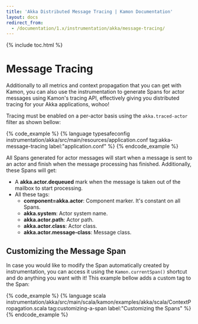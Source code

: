 ```yaml
---
title: 'Akka Distributed Message Tracing | Kamon Documentation'
layout: docs
redirect_from:
  - /documentation/1.x/instrumentation/akka/message-tracing/
---
```


{% include toc.html %}

Message Tracing
===============

Additionally to all metrics and context propagation that you can get with Kamon, you can also use the instrumentation to
generate Spans for actor messages using Kamon's tracing API, effectively giving you distributed tracing for your Akka
applications, wohoo!

Tracing must be enabled on a per-actor basis using the `akka.traced-actor` filter as shown bellow:

{% code_example %}
{%   language typesafeconfig instrumentation/akka/src/main/resources/application.conf tag:akka-message-tracing label:"application.conf" %}
{% endcode_example %}

All Spans generated for actor messages will start when a message is sent to an actor and finish when the message processing
has finished. Additionally, these Spans will get:
* A __akka.actor.dequeued__ mark when the message is taken out of the mailbox to start processing.
* All these tags:
  * __component=akka.actor__: Component marker. It's constant on all Spans.
  * __akka.system__: Actor system name.
  * __akka.actor.path__: Actor path.
  * __akka.actor.class__: Actor class.
  * __akka.actor.message-class__: Message class.


## Customizing the Message Span

In case you would like to modify the Span automatically created by instrumentation, you can access it using the `Kamon.currentSpan()`
shortcut and do anything you want with it! This example bellow adds a custom tag to the Span:

{% code_example %}
{%   language scala instrumentation/akka/src/main/scala/kamon/examples/akka/scala/ContextPropagation.scala tag:customizing-a-span label:"Customizing the Spans" %}
{% endcode_example %}